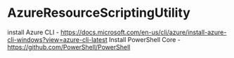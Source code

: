 # AzureResourceScriptingUtility

install Azure CLI       - https://docs.microsoft.com/en-us/cli/azure/install-azure-cli-windows?view=azure-cli-latest
Install PowerShell Core - https://github.com/PowerShell/PowerShell


